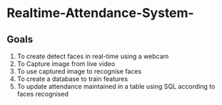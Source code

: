 # Realtime-Attendance-System-

## Goals
1. To create detect faces in real-time using a webcam
2. To Capture image from live video
3. To use captured image to recognise faces
4. To create a database to train features
5. To update attendance maintained in a table using SQL according to faces recognised 
